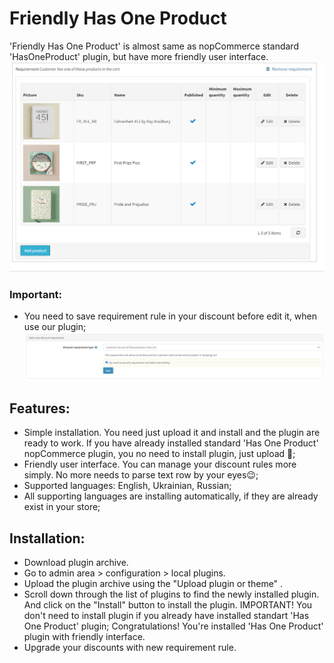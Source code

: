 # Friendly Has One Product

'Friendly Has One Product' is almost same as nopCommerce standard 'HasOneProduct' plugin, but have more friendly user interface.
![alt text](https://github.com/iAlexeyProkhorov/iAlexeyProkhorov/blob/main/Content/Has%20One%20Product/420.png)

### Important: 
* You need to save requirement rule in your discount before edit it, when use our plugin;
![alt_text](https://github.com/iAlexeyProkhorov/iAlexeyProkhorov/blob/main/Content/Has%20One%20Product/420-save-before-edit.png)

## Features:
* Simple installation. You need just upload it and install and the plugin are ready to work. If you have already installed standard 'Has One Product' nopCommerce plugin, you no need to install plugin, just upload 🙂;
* Friendly user interface. You can manage your discount rules more simply. No more needs to parse text row by your eyes😉;
* Supported languages: English, Ukrainian, Russian;
* All supporting languages are installing automatically, if they are already exist in your store;

## Installation:
* Download plugin archive.
* Go to admin area > configuration > local plugins.
* Upload the plugin archive using the "Upload plugin or theme" .
* Scroll down through the list of plugins to find the newly installed plugin. And click on the "Install" button to install the plugin. IMPORTANT! You don't need to install plugin if you already have installed standart 'Has One Product' plugin;
Congratulations! You're installed 'Has One Product' plugin with friendly interface.
* Upgrade your discounts with new requirement rule.
